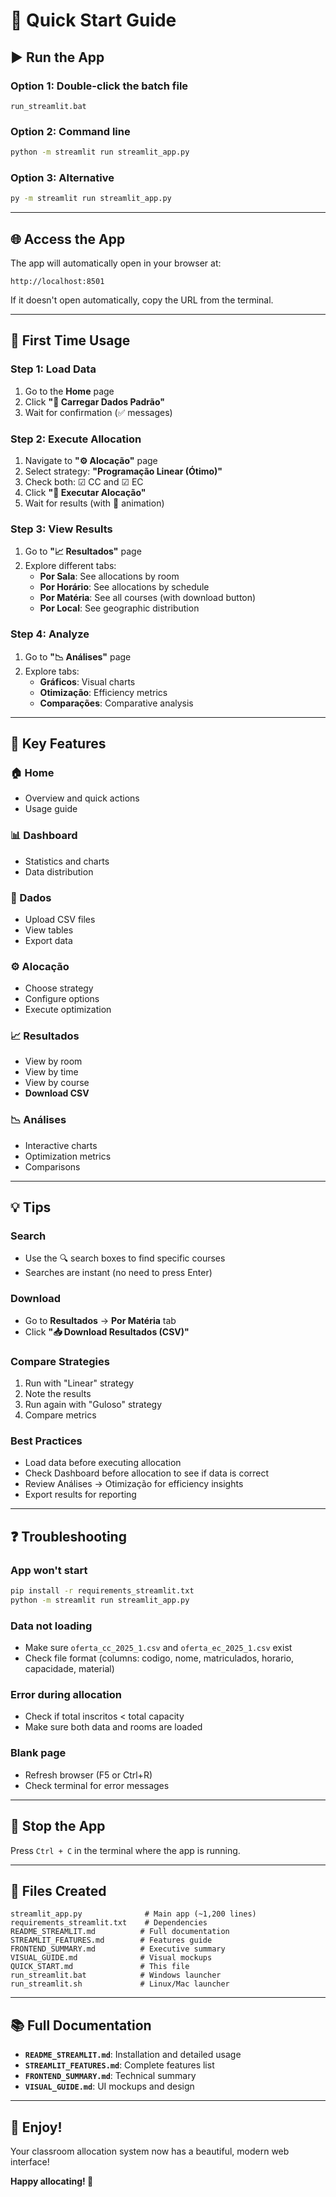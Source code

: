 # 🚀 Quick Start Guide

## ▶️ Run the App

### Option 1: Double-click the batch file
```
run_streamlit.bat
```

### Option 2: Command line
```bash
python -m streamlit run streamlit_app.py
```

### Option 3: Alternative
```bash
py -m streamlit run streamlit_app.py
```

---

## 🌐 Access the App

The app will automatically open in your browser at:
```
http://localhost:8501
```

If it doesn't open automatically, copy the URL from the terminal.

---

## 📖 First Time Usage

### Step 1: Load Data
1. Go to the **Home** page
2. Click **"📁 Carregar Dados Padrão"**
3. Wait for confirmation (✅ messages)

### Step 2: Execute Allocation
1. Navigate to **"⚙️ Alocação"** page
2. Select strategy: **"Programação Linear (Ótimo)"**
3. Check both: ☑ CC and ☑ EC
4. Click **"🚀 Executar Alocação"**
5. Wait for results (with 🎈 animation)

### Step 3: View Results
1. Go to **"📈 Resultados"** page
2. Explore different tabs:
   - **Por Sala**: See allocations by room
   - **Por Horário**: See allocations by schedule
   - **Por Matéria**: See all courses (with download button)
   - **Por Local**: See geographic distribution

### Step 4: Analyze
1. Go to **"📉 Análises"** page
2. Explore tabs:
   - **Gráficos**: Visual charts
   - **Otimização**: Efficiency metrics
   - **Comparações**: Comparative analysis

---

## 🎯 Key Features

### 🏠 Home
- Overview and quick actions
- Usage guide

### 📊 Dashboard
- Statistics and charts
- Data distribution

### 📁 Dados
- Upload CSV files
- View tables
- Export data

### ⚙️ Alocação
- Choose strategy
- Configure options
- Execute optimization

### 📈 Resultados
- View by room
- View by time
- View by course
- **Download CSV**

### 📉 Análises
- Interactive charts
- Optimization metrics
- Comparisons

---

## 💡 Tips

### Search
- Use the 🔍 search boxes to find specific courses
- Searches are instant (no need to press Enter)

### Download
- Go to **Resultados** → **Por Matéria** tab
- Click **"📥 Download Resultados (CSV)"**

### Compare Strategies
1. Run with "Linear" strategy
2. Note the results
3. Run again with "Guloso" strategy
4. Compare metrics

### Best Practices
- Load data before executing allocation
- Check Dashboard before allocation to see if data is correct
- Review Análises → Otimização for efficiency insights
- Export results for reporting

---

## ❓ Troubleshooting

### App won't start
```bash
pip install -r requirements_streamlit.txt
python -m streamlit run streamlit_app.py
```

### Data not loading
- Make sure `oferta_cc_2025_1.csv` and `oferta_ec_2025_1.csv` exist
- Check file format (columns: codigo, nome, matriculados, horario, capacidade, material)

### Error during allocation
- Check if total inscritos < total capacity
- Make sure both data and rooms are loaded

### Blank page
- Refresh browser (F5 or Ctrl+R)
- Check terminal for error messages

---

## 🔄 Stop the App

Press `Ctrl + C` in the terminal where the app is running.

---

## 📁 Files Created

```
streamlit_app.py              # Main app (~1,200 lines)
requirements_streamlit.txt    # Dependencies
README_STREAMLIT.md          # Full documentation
STREAMLIT_FEATURES.md        # Features guide
FRONTEND_SUMMARY.md          # Executive summary
VISUAL_GUIDE.md              # Visual mockups
QUICK_START.md               # This file
run_streamlit.bat            # Windows launcher
run_streamlit.sh             # Linux/Mac launcher
```

---

## 📚 Full Documentation

- **`README_STREAMLIT.md`**: Installation and detailed usage
- **`STREAMLIT_FEATURES.md`**: Complete features list
- **`FRONTEND_SUMMARY.md`**: Technical summary
- **`VISUAL_GUIDE.md`**: UI mockups and design

---

## 🎉 Enjoy!

Your classroom allocation system now has a beautiful, modern web interface! 

**Happy allocating! 🏫**

